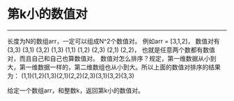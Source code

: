 # 第k小的数值对



---
长度为N的数组arr，一定可以组成N^2个数值对。
例如arr = [3,1,2]，
数值对有(3,3) (3,1) (3,2) (1,3) (1,1) (1,2) (2,3) (2,1) (2,2)，
也就是任意两个数都有数值对，而且自己和自己也算数值对。
数值对怎么排序？规定，第一维数据从小到大，第一维数据一样的，第二维数组也从小到大。所以上面的数值对排序的结果为：
(1,1)(1,2)(1,3)(2,1)(2,2)(2,3)(3,1)(3,2)(3,3)

给定一个数组arr，和整数k，返回第k小的数值对。

